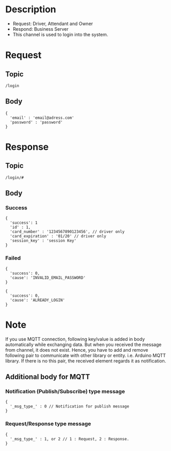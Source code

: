 # Description

- Request: Driver, Attendant and Owner
- Respond: Business Server
- This channel is used to login into the system.

# Request

## Topic

```
/login
```

## Body

```
{
  'email' : 'email@adress.com'
  'password' : 'password'
}
```

# Response

## Topic

```
/login/#
```

## Body

### Success

```
{
  'success': 1
  'id' : 1,
  'card_number' : '1234567890123456', // driver only
  'card_expiration' : '01/20' // driver only
  'session_key' : 'session Key'
}
```

### Failed

```
{
  'success': 0,
  'cause': 'INVALID_EMAIL_PASSWORD'
}
```

```
{
  'success': 0,
  'cause': 'ALREADY_LOGIN'
}
```

# Note

If you use MQTT connection, following key/value is added in body automatically while exchanging data.
But when you received the message from channel, it does not exist.
Hence, you have to add and remove following pair to communicate with other library or entity. i.e. Arduino MQTT library.
If there is no this pair, the received element regards it as notification.


## Additional body for MQTT

### Notification (Publish/Subscribe) type message
```
{
  '_msg_type_' : 0 // Notification for publish message
}
```

### Request/Response type message
```
{
  '_msg_type_' : 1, or 2 // 1 : Request, 2 : Response.
}
```
